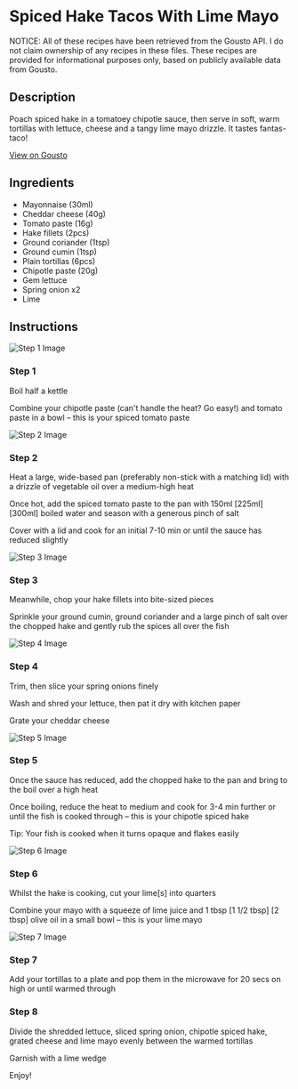 # Spiced Hake Tacos With Lime Mayo

NOTICE: All of these recipes have been retrieved from the Gousto API. I do not claim ownership of any recipes in these files. These recipes are provided for informational purposes only, based on publicly available data from Gousto.

## Description

Poach spiced hake in a tomatoey chipotle sauce, then serve in soft, warm tortillas with lettuce, cheese and a tangy lime mayo drizzle. It tastes fantas-taco! 

[View on Gousto](https://www.gousto.co.uk/recipes/cookbook/spiced-hake-tacos-with-lime-mayo)

## Ingredients

- Mayonnaise (30ml)
- Cheddar cheese (40g)
- Tomato paste (16g)
- Hake fillets (2pcs)
- Ground coriander (1tsp)
- Ground cumin (1tsp)
- Plain tortillas (6pcs)
- Chipotle paste (20g)
- Gem lettuce
- Spring onion x2
- Lime

## Instructions

![Step 1 Image](https://production-media.gousto.co.uk/cms/recipe-step-image/Step-1-copy-4-1649169495620-x200.jpg)

### Step 1

Boil half a kettle

Combine your chipotle paste (can't handle the heat? Go easy!) and tomato paste in a bowl – this is your spiced tomato paste

![Step 2 Image](https://production-media.gousto.co.uk/cms/recipe-step-image/Step-2-copy-4-1649169503275-x200.jpg)

### Step 2

Heat a large, wide-based pan (preferably non-stick with a matching lid) with a drizzle of vegetable oil over a medium-high heat

Once hot, add the spiced tomato paste to the pan with 150ml <span class="text-purple">[225ml]</span><span class="text-danger">[300ml] </span>boiled water and season with a generous pinch of salt

Cover with a lid and cook for an initial 7-10 min or until the sauce has reduced slightly

![Step 3 Image](https://production-media.gousto.co.uk/cms/recipe-step-image/Step-3-copy-4-1649169514190-x200.jpg)

### Step 3

Meanwhile, chop your hake fillets into bite-sized pieces

Sprinkle your ground cumin, ground coriander and a large pinch of salt over the chopped hake and gently rub the spices all over the fish

![Step 4 Image](https://production-media.gousto.co.uk/cms/recipe-step-image/Step-4-copy-4-1649169519996-x200.jpg)

### Step 4

Trim, then slice your spring onions finely

Wash and shred your lettuce, then pat it dry with kitchen paper

Grate your cheddar cheese

![Step 5 Image](https://production-media.gousto.co.uk/cms/recipe-step-image/Step-5-copy-3-1649169530903-x200.jpg)

### Step 5

Once the sauce has reduced, add the chopped hake to the pan and bring to the boil over a high heat

Once boiling, reduce the heat to medium and cook for 3-4 min further or until the fish is cooked through – this is your chipotle spiced hake

Tip: Your fish is cooked when it turns opaque and flakes easily

![Step 6 Image](https://production-media.gousto.co.uk/cms/recipe-step-image/Step-6-copy-3-1649169539431-x200.jpg)

### Step 6

Whilst the hake is cooking, cut your lime[s] into quarters

Combine your mayo with a squeeze of lime juice and 1 tbsp <span class="text-purple">[1 1/2 tbsp]</span><span class="text-danger"> [2 tbsp] </span>olive oil in a small bowl – this is your lime mayo

![Step 7 Image](https://production-media.gousto.co.uk/cms/recipe-step-image/Step-7-copy-3-1649169546821-x200.jpg)

### Step 7

Add your tortillas to a plate and pop them in the microwave for 20 secs on high or until warmed through

### Step 8

Divide the shredded lettuce, sliced spring onion, chipotle spiced hake, grated cheese and lime mayo evenly between the warmed tortillas

Garnish with a lime wedge

Enjoy!


